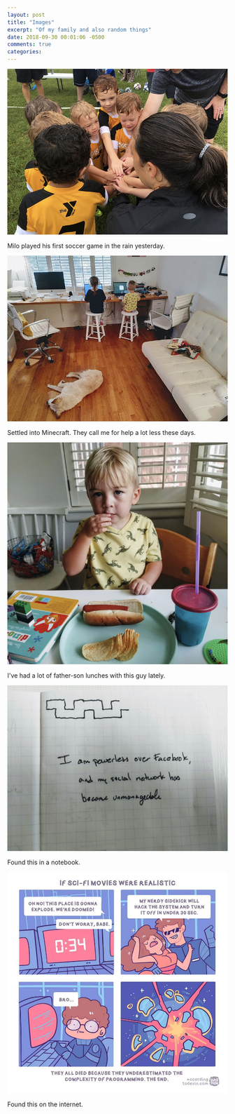 ```yaml
---
layout: post
title: "Images"
excerpt: "Of my family and also random things"
date: 2018-09-30 00:01:06 -0500
comments: true
categories: 
---
```


![](/assets/2018/09/soccer.jpg)

Milo played his first soccer game in the rain yesterday.

![](/assets/2018/09/minecraft.jpg)

Settled into Minecraft. They call me for help a lot less these days.

![](/assets/2018/09/lunch.jpg)

I've had a lot of father-son lunches with this guy lately.

![](/assets/2018/09/facebook.jpg)

Found this in a notebook.

![](/assets/2018/09/programming.jpg)

Found this on the internet.
